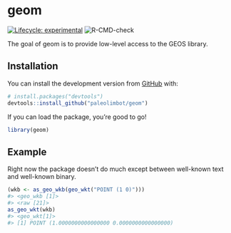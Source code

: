 
<!-- README.md is generated from README.Rmd. Please edit that file -->

# geom

<!-- badges: start -->

[![Lifecycle:
experimental](https://img.shields.io/badge/lifecycle-experimental-orange.svg)](https://www.tidyverse.org/lifecycle/#experimental)
![R-CMD-check](https://github.com/paleolimbot/geom/workflows/R-CMD-check/badge.svg)
<!-- badges: end -->

The goal of geom is to provide low-level access to the GEOS library.

## Installation

You can install the development version from
[GitHub](https://github.com/) with:

``` r
# install.packages("devtools")
devtools::install_github("paleolimbot/geom")
```

If you can load the package, you’re good to go\!

``` r
library(geom)
```

## Example

Right now the package doesn’t do much except between well-known text and
well-known binary.

``` r
(wkb <- as_geo_wkb(geo_wkt("POINT (1 0)")))
#> <geo_wkb [1]>
#> <raw [21]>
as_geo_wkt(wkb)
#> <geo_wkt[1]>
#> [1] POINT (1.0000000000000000 0.0000000000000000)
```
